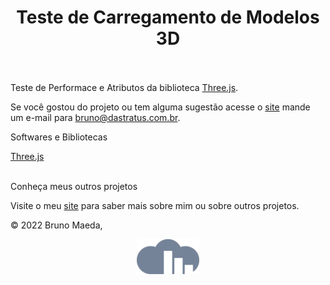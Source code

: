 
<h1 align="center">
  Teste de Carregamento de Modelos 3D<br/><br/>
</h1>

Teste de Performace e Atributos da biblioteca [Three.js](https://threejs.org). 
<br/>

Se você gostou do projeto ou tem alguma sugestão acesse o [site](https://brasiot.com.br) mande um e-mail para bruno@dastratus.com.br.
<br/>

Softwares e Bibliotecas

[Three.js](https://threejs.org)

<br/>
Conheça meus outros projetos

Visite o meu [site](https://brasiot.com.br) para saber mais sobre mim ou sobre outros projetos.
<br/>

© 2022 Bruno Maeda,

<p align="center">
    <a href="https://brasiot.com.br"><img src="https://raw.githubusercontent.com/bmmaeda/imersaods4/master/logo-dastratus-nw.png" align="center" width=100/></a>
</p>
<div align="center">
</div>
